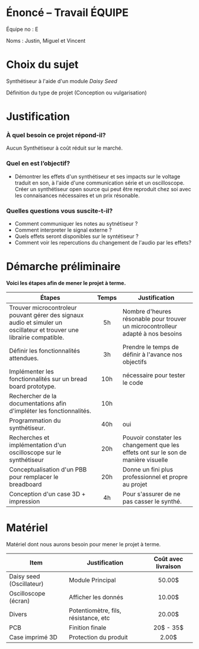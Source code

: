 # Énoncé – Travail ÉQUIPE
Équipe no : E  

Noms : Justin, Miguel et Vincent

# Choix du sujet
Synthétiseur à l'aide d'un module *Daisy Seed*

Définition du type de projet (Conception ou vulgarisation)

# Justification
### À quel besoin ce projet répond-il?

Aucun Synthétiseur à coût réduit sur le marché.

### Quel en est l’objectif?
- Démontrer les effets d'un synthétiseur et ses impacts sur le voltage traduit en son, à l'aide d'une communication série et un oscilloscope. Créer un synthétiseur open source qui peut être reproduit chez soi avec les connaisances nécessaires et un prix résonable.

### Quelles questions vous suscite-t-il?

- Comment communiquer les notes au sytnétiseur ?
- Comment interpreter le signal externe ?
- Quels effets seront disponibles sur le syntétiseur ?
- Comment voir les repercutions du changement de l'audio par les effets?

# Démarche préliminaire
**Voici les étapes afin de mener le projet à terme.**

|Étapes|Temps|Justification|
|----------------------------------------------------------------|:----:|---------------------------------|
|Trouver microcontroleur pouvant gérer des signaux audio et simuler un oscillateur et trouver une librairie compatible.| 5h | Nombre d'heures résonable pour trouver un microcontrolleur adapté à nos besoins|
|Définir les fonctionnalités attendues.| 3h | Prendre le temps de définir à l'avance nos objectifs|
|Implémenter les fonctionnalités sur un bread board prototype.| 10h | nécessaire pour tester le code |
|Rechercher de la documentations afin d'impléter les fonctionnalités.| 10h |  
|Programmation du synthétiseur.| 40h | oui |
|Recherches et implémentation d'un oscilloscope sur le synthétiseur | 20h | Pouvoir constater les changement que les effets ont sur le son de manière visuelle |
|Conceptualisation d'un PBB pour remplacer le breadboard| 20h | Donne un fini plus professionnel et propre au projet |
|Conception d'un case 3D + impression|4h| Pour s'assurer de ne pas casser le synthé.
<!-- Chaque étape doit inclure une évaluation de temps approximatif avec justification. -->


# Matériel
Matériel dont nous aurons besoin pour mener le projet à terme.

| Item | Justification | Coût avec livraison| 
|------|---------------|:------:|
| Daisy seed (Oscillateur) | Module Principal | 50.00$ |
| Oscilloscope (écran)| Afficher les donnés | 10.00$ |
| Divers | Potentiomètre, fils, résistance, etc | 20.00$ |
| PCB | Finition finale | 20$ - 35$ |
| Case imprimé 3D | Protection du produit | 2.00$ |

